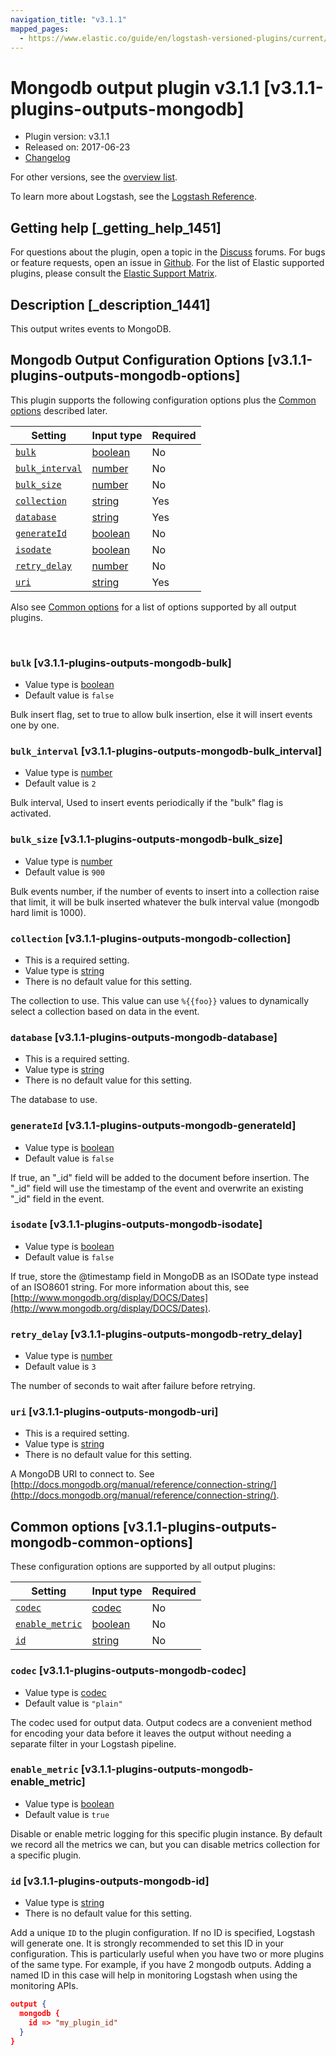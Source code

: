 ```yaml
---
navigation_title: "v3.1.1"
mapped_pages:
  - https://www.elastic.co/guide/en/logstash-versioned-plugins/current/v3.1.1-plugins-outputs-mongodb.html
---
```


# Mongodb output plugin v3.1.1 [v3.1.1-plugins-outputs-mongodb]


* Plugin version: v3.1.1
* Released on: 2017-06-23
* [Changelog](https://github.com/logstash-plugins/logstash-output-mongodb/blob/v3.1.1/CHANGELOG.md)

For other versions, see the [overview list](output-mongodb-index.md).

To learn more about Logstash, see the [Logstash Reference](logstash://reference/index.md).

## Getting help [_getting_help_1451]

For questions about the plugin, open a topic in the [Discuss](http://discuss.elastic.co) forums. For bugs or feature requests, open an issue in [Github](https://github.com/logstash-plugins/logstash-output-mongodb). For the list of Elastic supported plugins, please consult the [Elastic Support Matrix](https://www.elastic.co/support/matrix#matrix_logstash_plugins).


## Description [_description_1441]

This output writes events to MongoDB.


## Mongodb Output Configuration Options [v3.1.1-plugins-outputs-mongodb-options]

This plugin supports the following configuration options plus the [Common options](v3-1-1-plugins-outputs-mongodb.md#v3.1.1-plugins-outputs-mongodb-common-options) described later.

| Setting | Input type | Required |
| --- | --- | --- |
| [`bulk`](v3-1-1-plugins-outputs-mongodb.md#v3.1.1-plugins-outputs-mongodb-bulk) | [boolean](logstash://reference/configuration-file-structure.md#boolean) | No |
| [`bulk_interval`](v3-1-1-plugins-outputs-mongodb.md#v3.1.1-plugins-outputs-mongodb-bulk_interval) | [number](logstash://reference/configuration-file-structure.md#number) | No |
| [`bulk_size`](v3-1-1-plugins-outputs-mongodb.md#v3.1.1-plugins-outputs-mongodb-bulk_size) | [number](logstash://reference/configuration-file-structure.md#number) | No |
| [`collection`](v3-1-1-plugins-outputs-mongodb.md#v3.1.1-plugins-outputs-mongodb-collection) | [string](logstash://reference/configuration-file-structure.md#string) | Yes |
| [`database`](v3-1-1-plugins-outputs-mongodb.md#v3.1.1-plugins-outputs-mongodb-database) | [string](logstash://reference/configuration-file-structure.md#string) | Yes |
| [`generateId`](v3-1-1-plugins-outputs-mongodb.md#v3.1.1-plugins-outputs-mongodb-generateId) | [boolean](logstash://reference/configuration-file-structure.md#boolean) | No |
| [`isodate`](v3-1-1-plugins-outputs-mongodb.md#v3.1.1-plugins-outputs-mongodb-isodate) | [boolean](logstash://reference/configuration-file-structure.md#boolean) | No |
| [`retry_delay`](v3-1-1-plugins-outputs-mongodb.md#v3.1.1-plugins-outputs-mongodb-retry_delay) | [number](logstash://reference/configuration-file-structure.md#number) | No |
| [`uri`](v3-1-1-plugins-outputs-mongodb.md#v3.1.1-plugins-outputs-mongodb-uri) | [string](logstash://reference/configuration-file-structure.md#string) | Yes |

Also see [Common options](v3-1-1-plugins-outputs-mongodb.md#v3.1.1-plugins-outputs-mongodb-common-options) for a list of options supported by all output plugins.

 

### `bulk` [v3.1.1-plugins-outputs-mongodb-bulk]

* Value type is [boolean](logstash://reference/configuration-file-structure.md#boolean)
* Default value is `false`

Bulk insert flag, set to true to allow bulk insertion, else it will insert events one by one.


### `bulk_interval` [v3.1.1-plugins-outputs-mongodb-bulk_interval]

* Value type is [number](logstash://reference/configuration-file-structure.md#number)
* Default value is `2`

Bulk interval, Used to insert events periodically if the "bulk" flag is activated.


### `bulk_size` [v3.1.1-plugins-outputs-mongodb-bulk_size]

* Value type is [number](logstash://reference/configuration-file-structure.md#number)
* Default value is `900`

Bulk events number, if the number of events to insert into a collection raise that limit, it will be bulk inserted whatever the bulk interval value (mongodb hard limit is 1000).


### `collection` [v3.1.1-plugins-outputs-mongodb-collection]

* This is a required setting.
* Value type is [string](logstash://reference/configuration-file-structure.md#string)
* There is no default value for this setting.

The collection to use. This value can use `%{{foo}}` values to dynamically select a collection based on data in the event.


### `database` [v3.1.1-plugins-outputs-mongodb-database]

* This is a required setting.
* Value type is [string](logstash://reference/configuration-file-structure.md#string)
* There is no default value for this setting.

The database to use.


### `generateId` [v3.1.1-plugins-outputs-mongodb-generateId]

* Value type is [boolean](logstash://reference/configuration-file-structure.md#boolean)
* Default value is `false`

If true, an "_id" field will be added to the document before insertion. The "_id" field will use the timestamp of the event and overwrite an existing "_id" field in the event.


### `isodate` [v3.1.1-plugins-outputs-mongodb-isodate]

* Value type is [boolean](logstash://reference/configuration-file-structure.md#boolean)
* Default value is `false`

If true, store the @timestamp field in MongoDB as an ISODate type instead of an ISO8601 string.  For more information about this, see [http://www.mongodb.org/display/DOCS/Dates](http://www.mongodb.org/display/DOCS/Dates).


### `retry_delay` [v3.1.1-plugins-outputs-mongodb-retry_delay]

* Value type is [number](logstash://reference/configuration-file-structure.md#number)
* Default value is `3`

The number of seconds to wait after failure before retrying.


### `uri` [v3.1.1-plugins-outputs-mongodb-uri]

* This is a required setting.
* Value type is [string](logstash://reference/configuration-file-structure.md#string)
* There is no default value for this setting.

A MongoDB URI to connect to. See [http://docs.mongodb.org/manual/reference/connection-string/](http://docs.mongodb.org/manual/reference/connection-string/).



## Common options [v3.1.1-plugins-outputs-mongodb-common-options]

These configuration options are supported by all output plugins:

| Setting | Input type | Required |
| --- | --- | --- |
| [`codec`](v3-1-1-plugins-outputs-mongodb.md#v3.1.1-plugins-outputs-mongodb-codec) | [codec](logstash://reference/configuration-file-structure.md#codec) | No |
| [`enable_metric`](v3-1-1-plugins-outputs-mongodb.md#v3.1.1-plugins-outputs-mongodb-enable_metric) | [boolean](logstash://reference/configuration-file-structure.md#boolean) | No |
| [`id`](v3-1-1-plugins-outputs-mongodb.md#v3.1.1-plugins-outputs-mongodb-id) | [string](logstash://reference/configuration-file-structure.md#string) | No |

### `codec` [v3.1.1-plugins-outputs-mongodb-codec]

* Value type is [codec](logstash://reference/configuration-file-structure.md#codec)
* Default value is `"plain"`

The codec used for output data. Output codecs are a convenient method for encoding your data before it leaves the output without needing a separate filter in your Logstash pipeline.


### `enable_metric` [v3.1.1-plugins-outputs-mongodb-enable_metric]

* Value type is [boolean](logstash://reference/configuration-file-structure.md#boolean)
* Default value is `true`

Disable or enable metric logging for this specific plugin instance. By default we record all the metrics we can, but you can disable metrics collection for a specific plugin.


### `id` [v3.1.1-plugins-outputs-mongodb-id]

* Value type is [string](logstash://reference/configuration-file-structure.md#string)
* There is no default value for this setting.

Add a unique `ID` to the plugin configuration. If no ID is specified, Logstash will generate one. It is strongly recommended to set this ID in your configuration. This is particularly useful when you have two or more plugins of the same type. For example, if you have 2 mongodb outputs. Adding a named ID in this case will help in monitoring Logstash when using the monitoring APIs.

```json
output {
  mongodb {
    id => "my_plugin_id"
  }
}
```



